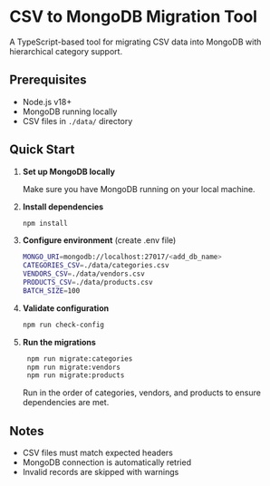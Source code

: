 # CSV to MongoDB Migration Tool

A TypeScript-based tool for migrating CSV data into MongoDB with hierarchical category support.

## Prerequisites

- Node.js v18+
- MongoDB running locally
- CSV files in `./data/` directory

## Quick Start

1. **Set up MongoDB locally**

   Make sure you have MongoDB running on your local machine.

2. **Install dependencies**

   ```bash
   npm install
   ```

3. **Configure environment** (create .env file)

   ```bash
   MONGO_URI=mongodb://localhost:27017/<add_db_name>
   CATEGORIES_CSV=./data/categories.csv
   VENDORS_CSV=./data/vendors.csv
   PRODUCTS_CSV=./data/products.csv
   BATCH_SIZE=100
   ```

4. **Validate configuration**

   ```bash
   npm run check-config
   ```

5. **Run the migrations**

   ```bash
    npm run migrate:categories
    npm run migrate:vendors
    npm run migrate:products
   ```

   Run in the order of categories, vendors, and products to ensure dependencies are met.

## Notes

- CSV files must match expected headers
- MongoDB connection is automatically retried
- Invalid records are skipped with warnings
